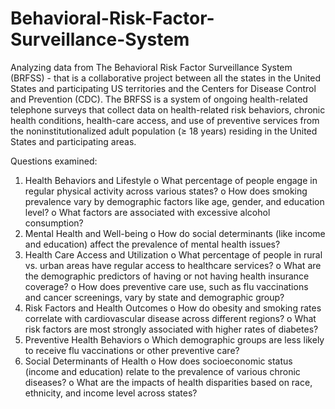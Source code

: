 # Behavioral-Risk-Factor-Surveillance-System
Analyzing data from The Behavioral Risk Factor Surveillance System (BRFSS) - that is a collaborative project between all the states in the United States and participating US territories and the Centers for Disease Control and Prevention (CDC). The BRFSS is a system of ongoing health-related telephone surveys that collect data on
health-related risk behaviors, chronic health conditions, health-care access, and use of preventive
services from the noninstitutionalized adult population (≥ 18 years) residing in the United States and
participating areas.

Questions examined:
1.	Health Behaviors and Lifestyle
o	What percentage of people engage in regular physical activity across various states?
o	How does smoking prevalence vary by demographic factors like age, gender, and education level?
o	What factors are associated with excessive alcohol consumption?
2.	Mental Health and Well-being
o	How do social determinants (like income and education) affect the prevalence of mental health issues?
3.	Health Care Access and Utilization
o	What percentage of people in rural vs. urban areas have regular access to healthcare services?
o	What are the demographic predictors of having or not having health insurance coverage?
o	How does preventive care use, such as flu vaccinations and cancer screenings, vary by state and demographic group?
4.	Risk Factors and Health Outcomes
o	How do obesity and smoking rates correlate with cardiovascular disease across different regions?
o	What risk factors are most strongly associated with higher rates of diabetes?
5.	Preventive Health Behaviors
o	Which demographic groups are less likely to receive flu vaccinations or other preventive care?
6.	Social Determinants of Health
o	How does socioeconomic status (income and education) relate to the prevalence of various chronic diseases?
o	What are the impacts of health disparities based on race, ethnicity, and income level across states?

